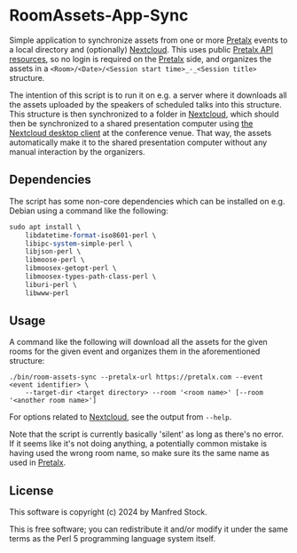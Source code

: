 # RoomAssets-App-Sync

Simple application to synchronize assets from one or more [Pretalx][pretalx]
events to a local directory and (optionally) [Nextcloud][nextcloud]. This uses
public [Pretalx API resources][pretalx-api], so no login is required on the
[Pretalx][pretalx] side, and organizes the assets in a `<Room>/<Date>/<Session
start time>_-_<Session title>` structure.

The intention of this script is to run it on e.g. a server where it downloads
all the assets uploaded by the speakers of scheduled talks into this structure.
This structure is then synchronized to a folder in [Nextcloud][nextcloud],
which should then be synchronized to a shared presentation computer using [the
Nextcloud desktop client][nextcloud-client] at the conference venue. That way,
the assets automatically make it to the shared presentation computer without
any manual interaction by the organizers.


## Dependencies

The script has some non-core dependencies which can be installed on e.g. Debian
using a command like the following:

```perl
sudo apt install \
    libdatetime-format-iso8601-perl \
    libipc-system-simple-perl \
    libjson-perl \
    libmoose-perl \
    libmoosex-getopt-perl \
    libmoosex-types-path-class-perl \
    liburi-perl \
    libwww-perl
```

## Usage

A command like the following will download all the assets for the given rooms
for the given event and organizes them in the aforementioned structure:

```shell
./bin/room-assets-sync --pretalx-url https://pretalx.com --event <event identifier> \
    --target-dir <target directory> --room '<room name>' [--room '<another room name>']
```

For options related to [Nextcloud][nextcloud], see the output from `--help`.

Note that the script is currently basically 'silent' as long as there's no
error. If it seems like it's not doing anything, a potentially common mistake
is having used the wrong room name, so make sure its the same name as used in
[Pretalx][pretalx].


## License

This software is copyright (c) 2024 by Manfred Stock.

This is free software; you can redistribute it and/or modify it under
the same terms as the Perl 5 programming language system itself.

[pretalx]: https://pretalx.com/
[pretalx-api]: https://docs.pretalx.org/api/fundamentals.html
[nextcloud]: https://nextcloud.com/
[nextcloud-client]: https://nextcloud.com/install/
